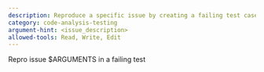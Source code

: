 ```yaml
---
description: Reproduce a specific issue by creating a failing test case
category: code-analysis-testing
argument-hint: <issue_description>
allowed-tools: Read, Write, Edit
---
```


Repro issue $ARGUMENTS in a failing test